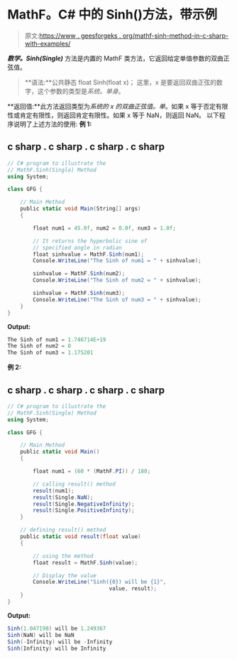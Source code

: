 # MathF。C# 中的 Sinh()方法，带示例

> 原文:[https://www . geesforgeks . org/mathf-sinh-method-in-c-sharp-with-examples/](https://www.geeksforgeeks.org/mathf-sinh-method-in-c-sharp-with-examples/)

***数学。Sinh(Single)*** 方法是内置的 MathF 类方法，它返回给定单值参数的双曲正弦值。

> **语法:**公共静态 float Sinh(float x)；
> 这里，x 是要返回双曲正弦的数字，这个参数的类型是*系统。单身*。

**返回值:**此方法返回类型为*系统的 x 的双曲正弦值。单*。如果 x 等于否定有限性或肯定有限性，则返回肯定有限性。如果 x 等于 NaN，则返回 NaN。
以下程序说明了上述方法的使用:
**例 1:**

## c sharp . c sharp . c sharp . c sharp

```cs
// C# program to illustrate the
// MathF.Sinh(Single) Method
using System;

class GFG {

    // Main Method
    public static void Main(String[] args)
    {

        float num1 = 45.0f, num2 = 0.0f, num3 = 1.0f;

        // It returns the hyperbolic sine of
        // specified angle in radian
        float sinhvalue = MathF.Sinh(num1);
        Console.WriteLine("The Sinh of num1 = " + sinhvalue);

        sinhvalue = MathF.Sinh(num2);
        Console.WriteLine("The Sinh of num2 = " + sinhvalue);

        sinhvalue = MathF.Sinh(num3);
        Console.WriteLine("The Sinh of num3 = " + sinhvalue);
    }
}
```

**Output:** 

```cs
The Sinh of num1 = 1.746714E+19
The Sinh of num2 = 0
The Sinh of num3 = 1.175201
```

**例 2:**

## c sharp . c sharp . c sharp . c sharp

```cs
// C# program to illustrate the
// MathF.Sinh(Single) Method
using System;

class GFG {

    // Main Method
    public static void Main()
    {

        float num1 = (60 * (MathF.PI)) / 180;

        // calling result() method
        result(num1);
        result(Single.NaN);
        result(Single.NegativeInfinity);
        result(Single.PositiveInfinity);
    }

    // defining result() method
    public static void result(float value)
    {

        // using the method
        float result = MathF.Sinh(value);

        // Display the value
        Console.WriteLine("Sinh({0}) will be {1}",
                                value, result);
    }
}
```

**Output:** 

```cs
Sinh(1.047198) will be 1.249367
Sinh(NaN) will be NaN
Sinh(-Infinity) will be -Infinity
Sinh(Infinity) will be Infinity
```